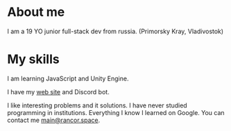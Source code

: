 # About me

I am a 19 YO junior full-stack dev from russia. (Primorsky Kray, Vladivostok)

# My skills

I am learning JavaScript and Unity Engine.

I have my [web site](https://rancor.space) and Discord bot.

I like interesting problems and it solutions. I have never studied programming in institutions. Everything I know I learned on Google.
You can contact me main@rancor.space.
